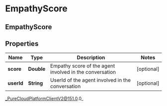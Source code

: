 # EmpathyScore

## EmpathyScore

## Properties

|Name | Type | Description | Notes|
|------------ | ------------- | ------------- | -------------|
| **score** | **Double** | Empathy score of the agent involved in the conversation | [optional] |
| **userId** | **String** | UserId of the agent involved in the conversation | [optional] |



_PureCloudPlatformClientV2@151.0.0_
